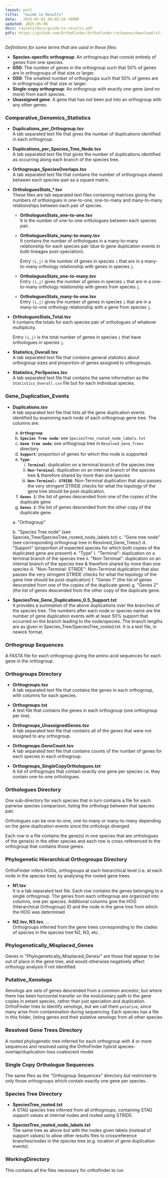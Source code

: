 ```yaml
---
layout: post
title:  "Guide to Results"
date:   2025-05-01 09:05:16 +0000
updated: 2025-05-06
docs: /assets/docs/guide-to-results.pdf
pdfs: https://github.com/OrthoFinder/OrthoFinder/releases/download/v3.1.0/guide-to-results.pdf
---
```



*Definitions for some terms that are used in these files:*

- **Species-specific orthogroup**: An orthogroups that consist entirely of genes from
one species.
- **G50**: The number of genes in the orthogroup such that 50% of genes are in
orthogroups of that size or larger.
- **O50**: The smallest number of orthogroups such that 50% of genes are in orthogroups
of that size or larger.
- **Single-copy orthogroup**: An orthogroup with exactly one gene (and no more) from
each species.
- **Unassigned gene**: A gene that has not been put into an orthogroup with any other
genes.

### Comparative_Genomics_Statistics

- **Duplications_per_Orthogroup.tsv**<br> 
  A tab separated text file that gives the number of duplications identified in each orthogroup.

- **Duplications_per_Species_Tree_Node.tsv**<br>
  A tab separated text file that gives the
  number of duplications identified as occurring along each branch of the species tree.

- **Orthogroups_SpeciesOverlaps.tsv**<br>
  A tab separated text file that contains the number of orthogroups shared between each species-pair as a square matrix.

- **OrthologuesStats_*.tsv**<br> 
  These files are tab separated text files containing matrices giving the numbers of orthologues in one-to-one, one-to-many and many-to-many relationships between each pair of species.

  - **OrthologuesStats_one-to-one.tsv**<br> 
    It is the number of one-to-one orthologues between each species pair.

  - **OrthologuesStats_many-to-many.tsv**<br>
    It contains the number of orthologues in
    a many-to-many relationship for each species pair (due to gene duplication
    events in both lineages post-speciation).

    Entry `(i,j)` is the number of genes in species `i` that are in a
    many-to-many orthology relationship with genes in species `j`.

  - **OrthologuesStats_one-to-many.tsv**<br>
    Entry `(i,j)` gives the number of genes in
    species `i` that are in a one-to-many orthology relationship with genes from
    species `j`.

  - **OrthologuesStats_many-to-one.tsv**<br>
    Entry `(i,j)` gives the number of genes in
    species `i` that are in a many-to-one orthology relationship with a gene from
    species `j`.

- **OrthologuesStats_Total.tsv**<br> 
  It contains the totals for each species pair of
  orthologues of whatever multiplicity.

  Entry `(i,j)` is the total number of genes in species `i` that have orthologues in species `j`.

- **Statistics_Overall.tsv**<br> 
  A tab separated text file that contains general statistics about orthogroup sizes and proportion of genes assigned to orthogroups.
  
- **Statistics_PerSpecies.tsv**<br> 
  A tab separated text file that contains the same
  information as the `Statistics_Overall.csv` file but for each individual species.

### Gene_Duplication_Events

- **Duplications.tsv**<br>
  A tab separated text file that lists all the gene duplication events identified by examining each node of each orthogroup gene tree. The columns are:

  <ol type="a">
    <li><strong><code>Orthogroup</code></strong></li>
    <li><strong><code>Species Tree node</code></strong>: see <code>SpeciesTree_rooted_node_labels.txt</code></li>
    <li><strong><code>Gene tree node</code></strong>: see orthogroup tree in <code>Resolved_Gene_Trees</code> directory</li>
    <li><strong><code>Support</code></strong>: proportion of genes for which this node is supported</li>
    <li><strong><code>Type</code></strong>:
    <ol type="i">
      <li><strong><code>Terminal</code></strong>: duplication on a terminal branch of the species tree</li>
      <li><strong><code>Non-Terminal</code></strong>: duplication on an internal branch of the species tree & therefore shared by more than one species</li>
      <li><strong><code>Non-Terminal: STRIDE</code></strong>: Non-Terminal duplication that also passes the very stringent STRIDE checks for what the topology of the gene tree should be post-duplication.</li>
    </ol>
    </li>
    <li><strong><code>Genes 1</code></strong>: the list of genes descended from one of the copies of the duplicate gene</li>
    <li><strong><code>Genes 2</code></strong>: the list of genes descended from the other copy of the duplicate gene.</li>
  </ol>

    a. "Orthogroup"

    b. "Species Tree node" (see Species_Tree/SpeciesTree_rooted_node_labels.txt)
    c. "Gene tree node" (see corresponding orthogroup tree in Resolved_Gene_Trees/)
    d. "Support" (proportion of expected species for which both copies of the duplicated gene are present)
    e. "Type"
      i. "Terminal": duplication on a terminal branch of the species tree
      ii. "Non-Terminal": duplication on an internal branch of the species tree & therefore shared by more than one species
      iii. "Non-Terminal: STRIDE": Non-Terminal duplication that also passes the very stringent STRIDE checks for what the topology of the gene tree should be post-duplication)
    f. "Genes 1" (the list of genes descended from one of the copies of the duplicate gene)
    g. "Genes 2" (the list of genes descended from the other copy of the duplicate gene.

- **SpeciesTree_Gene_Duplications_0.5_Support.txt**<br> 
  It provides a summation of the
  above duplications over the branches of the species tree. The numbers after each
  node or species name are the number of gene duplication events with at least 50%
  support that occurred on the branch leading to the node/species. The branch lengths
  are as given in Species_Tree/SpeciesTree_rooted.txt. It is a text file, in newick
  format.

### Orthogroup Sequences

A FASTA file for each orthogroup giving the amino acid sequences for each gene in
the orthogroup.

### Orthogroups Directory

- **Orthogroups.tsv**<br> 
  A tab separated text file that contains the genes in each orthogroup, with columns for each species.

- **Orthogroups.txt**<br> 
  A text file that contains the genes in each orthogroup (one orthogroup
  per line).

- **Orthogroups_UnassignedGenes.tsv**<br> 
  A tab separated text file that contains all of
  the genes that were not assigned to any orthogroup.

- **Orthogroups.GeneCount.tsv**<br> 
  A tab separated text file that contains counts of the number of genes for each species in each orthogroup.

- **Orthogroups_SingleCopyOrthologues.txt**<br> 
  A list of orthogroups that contain
  exactly one gene per species i.e. they contain one-to-one orthologues.

### Orthologues Directory

One sub-directory for each species that in turn contains a file for each pairwise species
comparison, listing the orthologs between that species pair.

Orthologues can be one-to-one, one-to-many or many-to-many depending on the gene
duplication events since the orthologs diverged.

Each row in a file contains the gene(s) in one species that are orthologues of the gene(s) in
the other species and each row is cross-referenced to the orthogroup that contains those
genes.

### Phylogenetic Hierarchical Orthogroups Directory

OrthoFinder infers HOGs, orthogroups at each hierarchical level (i.e. at each node in the
species tree) by analysing the rooted gene trees.

- **N1.tsv**<br>
  It is a tab separated text file. Each row contains the genes belonging to a single
  orthogroup. The genes from each orthogroup are organized into columns, one per
  species. Additional columns give the HOG (Hierarchical Orthogroup) ID and the node
  in the gene tree from which the HOG was determined

- **N2.tsv, N3.tsv**, ...<br>
  Orthogroups inferred from the gene trees corresponding to the clades of species in the species tree N2, N3, etc.

### Phylogenetically_Misplaced_Genes

Genes in "Phylogenetically_Misplaced_Genes/" are those that appear to be out of place in
the gene tree, and would otherwise negatively affect orthology analysis if not identified.

### Putative_Xenologs

Xenologs are sets of genes descended from a common ancestor, but where there has been
horizontal transfer on the evolutionary path to the gene copies in extant species, rather than
just speciation and duplication. OrthoFinder tries to identify xenologs, but we call them
`putative`, since many arise from contamination during sequencing. Each species has a file
in this folder, listing genes and their putative xenologs from all other species

### Resolved Gene Trees Directory

A rooted phylogenetic tree inferred for each orthogroup with 4 or more sequences and
resolved using the OrthoFinder hybrid species-overlap/duplication-loss coalescent
model.

### Single Copy Orthologue Sequences

The same files as the "Orthogroup Sequences" directory but restricted to only
those orthogroups which contain exactly one gene per species.

### Species Tree Directory

- **SpeciesTree_rooted.txt**<br> 
  A STAG species tree inferred from all orthogroups, containing STAG support values at internal nodes and rooted using STRIDE.

- **SpeciesTree_rooted_node_labels.txt**<br>
  The same tree as above but with the
  nodes given labels (instead of support values) to allow other results files to crossreference
  branches/nodes in the species tree (e.g. location of gene duplication
  events).

### WorkingDirectory

This contains all the files necessary for orthofinder to run








